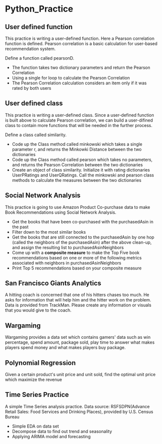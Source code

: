 # Python_Practice

## User defined function
This practice is writing a user-defined function. Here a Pearson correlation function is defined. Pearson correlation is a basic calculation for user-based recommendation system.

Define a function called pearsonD. 
* The function takes two dictionary parameters and return the Pearson Correlation
* Using a single for loop to calculate the Pearson Correlation
* The Pearson Correlation calculation considers an item only if it was rated by both users


## User defined class
This practice is writing a user-defined class. Since a user-defined function is built above to calculate Pearson correlation, we can build a user-difined class to contain more functions that will be needed in the further process.

Define a class called similarity.
* Code up the Class method called minkowski which takes a single parameter r, and returns the Minkowki Distance between the two dictionaries
* Code up the Class method called pearson which takes no parameters, and returns the Pearson Correlation between the two dictionaries
* Create an object of class similarity. Initialize it with rating dictionaries UserPRatings and UserQRatings. Call the minkowski and pearson class methods to calculate the measures between the two dictionaries


## Social Network Analysis
This practice is going to use Amazon Product Co-purchase data to make Book Recommendations using Social Network Analysis.
* Get the books that have been co-purchased with the purchasedAsin in the past
* Filter down to the most similar books
* Get the books that are still connected to the purchasedAsin by one hop (called the neighbors of the purchasedAsin) after the above clean-up, and assign the resulting list to purchasedAsinNeighbors
* Come up with a **composite measure** to make the Top Five book recommendations based on one or more of the following metrics associated with neighbors in purchasedAsinNeighbors
* Print Top 5 recommendations based on your composite measure


## San Francisco Giants Analytics
A hitting coach is concerned that one of his hitters chases too much. He asks for information that will help him and the hitter work on the problem. Data is provided from TrackMan. Please create any information or visuals that you would give to the coach.

## Wargaming
Wargaming provides a data set which contains gamers' data such as win percentage, spend amount, package sold, play time to answer	what makes players spend money and what makes players buy package.

## Polynomial Regression
Given a certain product's unit price and unit sold, find the optimal unit price which maximize the revenue

## Time Series Practice
A simple Time Series analysis practice. Data source: RSFSDPN(Advance Retail Sales: Food Services and Drinking Places), provided by U.S. Census Bureau
* Simple EDA on data set
* Decompose data to find out trend and seasonality
* Applying ARIMA model and forecasting
